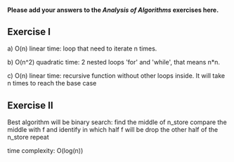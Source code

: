 #### Please add your answers to the ***Analysis of  Algorithms*** exercises here.

## Exercise I

a) O(n) linear time: loop that need to iterate n times. 


b) O(n^2) quadratic time: 2 nested loops 'for' and 'while', that means n*n.


c) O(n) linear time: recursive function without other loops inside. It will take n times to reach the base case 

## Exercise II

Best algorithm will be binary search:
find the middle of n_store
compare the middle with f and identify in which half f will be
drop the other half of the n_store
repeat

time complexity: O(log(n))

